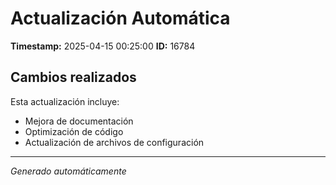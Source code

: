 # Actualización Automática

**Timestamp:** 2025-04-15 00:25:00
**ID:** 16784

## Cambios realizados

Esta actualización incluye:
- Mejora de documentación
- Optimización de código
- Actualización de archivos de configuración

---
*Generado automáticamente*
